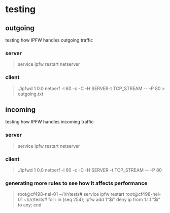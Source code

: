 # testing

## outgoing
testing how IPFW handles outgoing traffic

### server
> service ipfw restart
> netserver

### client
> ./ipfwd 1 0.0
> netperf -l 60 -c -C -H SERVER-t TCP_STREAM -- -P 80 > outgoing.txt

## incoming
testing how IPFW handles incoming traffic

### server
> service ipfw restart
> netserver

### client
> ./ipfwd 1 0.0
> netperf -l 60 -c -C -H SERVER -t TCP_STREAM -- -P 80

### generating more rules to see how it affects performance
> root@cf498-nel-01 ~/i/r/tests# service ipfw restart
> root@cf498-nel-01 ~/i/r/tests#
> for i in (seq 254); ipfw add 1"$i" deny ip from 1.1.1."$i" to any; end
